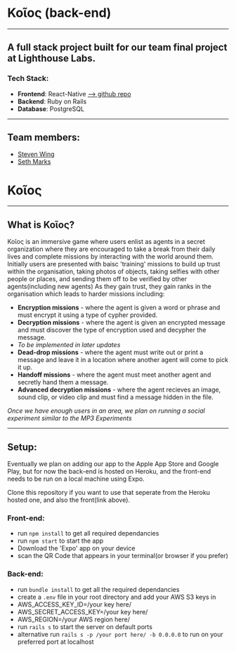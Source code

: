 # Κοῖος (back-end)

---------------------------------------

## A full stack project built for our team final project at Lighthouse Labs. 
### Tech Stack:
- **Frontend**: React-Native [--> github repo](https://github.com/DraconianLore/Koios)
- **Backend**: Ruby on Rails 
- **Database**: PostgreSQL

--------------------------------------

## Team members:
- [Steven Wing](https://draconianlore.github.io)
- [Seth Marks](https://S-Marks.github.io)
# Κοῖος

---------------------------------------

## What is Κοῖος?

Κοῖος is an immersive game where users enlist as agents in a secret organization where they are encouraged to take a break from their daily lives and complete missions by interacting with the world around them.
Initially users are presented with baisc 'training' missions to build up trust within the organisation, taking photos of objects, taking selfies with other people or places, and sending them off to be verified by other agents(including new agents)
As they gain trust, they gain ranks in the organisation which leads to harder missions including:

* **Encryption missions** - where the agent is given a word or phrase and must encrypt it using a type of cypher provided.
* **Decryption missions** - where the agent is given an encrypted message and must discover the type of encryption used and decypher the message.
* *To be implemented in later updates*
 * **Dead-drop missions** - where the agent must write out or print a message and leave it in a location where another agent will come to pick it up.
 * **Handoff missions** - where the agent must meet another agent and secretly hand them a message.
 * **Advanced decryption missions** - where the agent recieves an image, sound clip, or video clip and must find a message hidden in the file.

*Once we have enough users in an area, we plan on running a social experiment similar to the MP3 Experiments*

----------------------------------------

## Setup:
Eventually we plan on adding our app to the Apple App Store and Google Play, but for now the back-end is hosted on Heroku, and the front-end needs to be run on a local machine using Expo.

Clone this repository if you want to use that seperate from the Heroku hosted one, and also the front(link above).
### Front-end:

- run `npm install` to get all required dependancies
- run `npm start` to start the app
- Download the 'Expo' app on your device
- scan the QR Code that appears in your terminal(or browser if you prefer)

### Back-end:

- run `bundle install` to get all the required dependancies
- create a `.env` file in your root directory and add your AWS S3 keys in
 - AWS_ACCESS_KEY_ID=/your key here/
 - AWS_SECRET_ACCESS_KEY=/your key here/
 - AWS_REGION=/your AWS region here/
- run `rails s` to start the server on default ports
 - alternative run `rails s -p /your port here/ -b 0.0.0.0` to run on your preferred port at localhost


